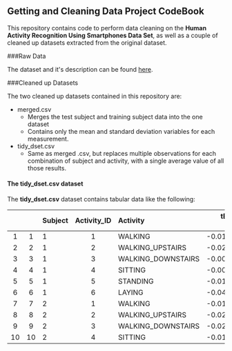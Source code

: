## Getting and Cleaning Data Project CodeBook

This repository contains code to perform data cleaning on the **Human Activity
Recognition Using Smartphones Data Set**, as well as a couple of cleaned up
datasets extracted from the original dataset.

###Raw Data

The dataset and it's description can be found [here](http://archive.ics.uci.edu/ml/datasets/Human+Activity+Recognition+Using+Smartphones).


###Cleaned up Datasets

The two cleaned up datasets contained in this repository are:

* merged.csv
  * Merges the test subject and training subject data into the one dataset
  * Contains only the mean and standard deviation variables for each measurement.
* tidy_dset.csv
  * Same as merged .csv, but replaces multiple observations for each combination
  of subject and activity, with a single average value of all those results.

#### The tidy_dset.csv dataset

The **tidy_dset.csv** dataset contains tabular data like the following:

|   |    |Subject | Activity_ID | Activity         | tBodyAcc-mean()-Y    | contd.... |
|:-:|:-:|:--------|:---------:|:-----------------|---------------------:|:-------------|
|1  | 1 |      1  |         1 |  WALKING         | -0.017383819         | ... |
|2 |  2 |      1  |   2       | WALKING_UPSTAIRS |     -0.023953149     | ... |
|3 |  3 |      1  |  3        | WALKING_DOWNSTAIRS  |    -0.009918505   | ... |
|4 |  4 |      1  |  4        | SITTING           |   -0.001308288      | ... |
| 5 |  5 |    1   |  5        |  STANDING         | -0.016137590        | ... |
|6  | 6  |    1   |  6        |  LAYING           | -0.040513953        | ... |
| 7  | 7 |    2   |  1        |  WALKING          | -0.018594920        | ... |
| 8  | 8  |   2   |  2        | WALKING_UPSTAIRS  |    -0.021412113     | ... |
| 9  | 9  |  2    |  3        | WALKING_DOWNSTAIRS | -0.022661416       | ... |
| 10 | 10 |  2    |  4        | SITTING            |     -0.015687994   | ... |



